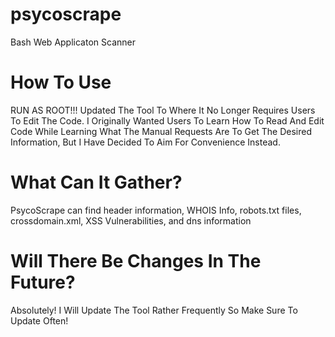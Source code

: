 # psycoscrape
Bash Web Applicaton Scanner

How To Use
============================
RUN AS ROOT!!! Updated The Tool To Where It No Longer Requires Users To Edit The Code. I Originally Wanted Users To Learn How To Read And Edit Code While Learning What The Manual Requests Are To Get The Desired Information, But I Have Decided To Aim For Convenience Instead.

What Can It Gather?
============================
PsycoScrape can find header information, WHOIS Info, robots.txt files, crossdomain.xml, XSS Vulnerabilities, and dns information

Will There Be Changes In The Future?
===========================================
Absolutely! I Will Update The Tool Rather Frequently So Make Sure To Update Often!
